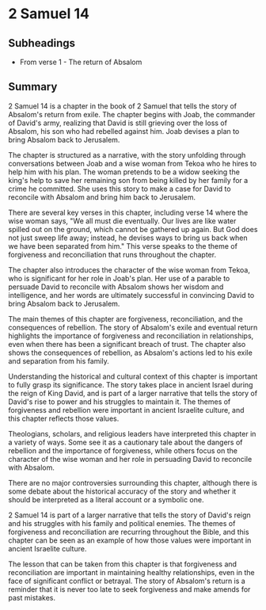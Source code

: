 # 2 Samuel 14

## Subheadings

* From verse 1 - The return of Absalom

## Summary

2 Samuel 14 is a chapter in the book of 2 Samuel that tells the story of Absalom's return from exile. The chapter begins with Joab, the commander of David's army, realizing that David is still grieving over the loss of Absalom, his son who had rebelled against him. Joab devises a plan to bring Absalom back to Jerusalem.

The chapter is structured as a narrative, with the story unfolding through conversations between Joab and a wise woman from Tekoa who he hires to help him with his plan. The woman pretends to be a widow seeking the king's help to save her remaining son from being killed by her family for a crime he committed. She uses this story to make a case for David to reconcile with Absalom and bring him back to Jerusalem.

There are several key verses in this chapter, including verse 14 where the wise woman says, "We all must die eventually. Our lives are like water spilled out on the ground, which cannot be gathered up again. But God does not just sweep life away; instead, he devises ways to bring us back when we have been separated from him." This verse speaks to the theme of forgiveness and reconciliation that runs throughout the chapter.

The chapter also introduces the character of the wise woman from Tekoa, who is significant for her role in Joab's plan. Her use of a parable to persuade David to reconcile with Absalom shows her wisdom and intelligence, and her words are ultimately successful in convincing David to bring Absalom back to Jerusalem.

The main themes of this chapter are forgiveness, reconciliation, and the consequences of rebellion. The story of Absalom's exile and eventual return highlights the importance of forgiveness and reconciliation in relationships, even when there has been a significant breach of trust. The chapter also shows the consequences of rebellion, as Absalom's actions led to his exile and separation from his family.

Understanding the historical and cultural context of this chapter is important to fully grasp its significance. The story takes place in ancient Israel during the reign of King David, and is part of a larger narrative that tells the story of David's rise to power and his struggles to maintain it. The themes of forgiveness and rebellion were important in ancient Israelite culture, and this chapter reflects those values.

Theologians, scholars, and religious leaders have interpreted this chapter in a variety of ways. Some see it as a cautionary tale about the dangers of rebellion and the importance of forgiveness, while others focus on the character of the wise woman and her role in persuading David to reconcile with Absalom.

There are no major controversies surrounding this chapter, although there is some debate about the historical accuracy of the story and whether it should be interpreted as a literal account or a symbolic one.

2 Samuel 14 is part of a larger narrative that tells the story of David's reign and his struggles with his family and political enemies. The themes of forgiveness and reconciliation are recurring throughout the Bible, and this chapter can be seen as an example of how those values were important in ancient Israelite culture.

The lesson that can be taken from this chapter is that forgiveness and reconciliation are important in maintaining healthy relationships, even in the face of significant conflict or betrayal. The story of Absalom's return is a reminder that it is never too late to seek forgiveness and make amends for past mistakes.